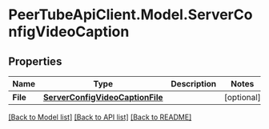 # PeerTubeApiClient.Model.ServerConfigVideoCaption

## Properties

Name | Type | Description | Notes
------------ | ------------- | ------------- | -------------
**File** | [**ServerConfigVideoCaptionFile**](ServerConfigVideoCaptionFile.md) |  | [optional] 

[[Back to Model list]](../README.md#documentation-for-models) [[Back to API list]](../README.md#documentation-for-api-endpoints) [[Back to README]](../README.md)

